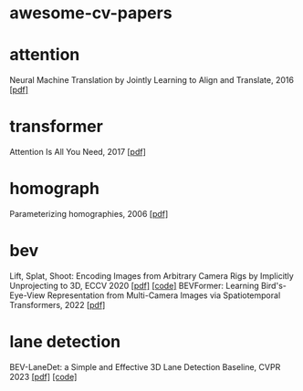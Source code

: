 # awesome-cv-papers
# attention
Neural Machine Translation by Jointly Learning to Align and Translate, 2016 [[pdf]](https://arxiv.org/pdf/1409.0473.pdf)
# transformer
Attention Is All You Need, 2017 [[pdf]](https://arxiv.org/pdf/1706.03762.pdf)
# homograph
Parameterizing homographies, 2006 [[pdf]](https://www.ri.cmu.edu/pub_files/pub4/baker_simon_2006_1/baker_simon_2006_1.pdf)
# bev
Lift, Splat, Shoot: Encoding Images from Arbitrary Camera Rigs by Implicitly Unprojecting to 3D, ECCV 2020 [[pdf]](https://arxiv.org/pdf/2008.05711.pdf) [[code]](https://github.com/nv-tlabs/lift-splat-shoot)
BEVFormer: Learning Bird's-Eye-View Representation from Multi-Camera Images via Spatiotemporal Transformers, 2022 [[pdf]](https://arxiv.org/pdf/2203.17270.pdf) 
# lane detection
BEV-LaneDet: a Simple and Effective 3D Lane Detection Baseline, CVPR 2023 [[pdf]](https://arxiv.org/abs/2210.06006) [[code]](https://github.com/gigo-team/bev_lane_det)
